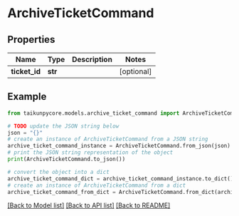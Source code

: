 # ArchiveTicketCommand


## Properties

Name | Type | Description | Notes
------------ | ------------- | ------------- | -------------
**ticket_id** | **str** |  | [optional] 

## Example

```python
from taikunpycore.models.archive_ticket_command import ArchiveTicketCommand

# TODO update the JSON string below
json = "{}"
# create an instance of ArchiveTicketCommand from a JSON string
archive_ticket_command_instance = ArchiveTicketCommand.from_json(json)
# print the JSON string representation of the object
print(ArchiveTicketCommand.to_json())

# convert the object into a dict
archive_ticket_command_dict = archive_ticket_command_instance.to_dict()
# create an instance of ArchiveTicketCommand from a dict
archive_ticket_command_from_dict = ArchiveTicketCommand.from_dict(archive_ticket_command_dict)
```
[[Back to Model list]](../README.md#documentation-for-models) [[Back to API list]](../README.md#documentation-for-api-endpoints) [[Back to README]](../README.md)


